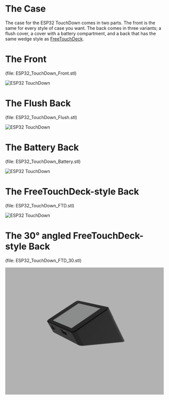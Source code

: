 # The Case

The case for the ESP32 TouchDown comes in two parts. The front is the same for every style of case you want. The back comes in three variants; a flush cover,
a cover with a battery compartment, and a back that has the same wedge style as [FreeTouchDeck](https://github.com/DustinWatts/FreeTouchDeck). 

# The Front
(file: ESP32_TouchDown_Front.stl)

![ESP32 TouchDown](http://www.dustinwatts.nl/ESP32-TouchDown/docs/ESP32_TouchDown_Case.png)

# The Flush Back
(file: ESP32_TouchDown_Flush.stl)

![ESP32 TouchDown](http://www.dustinwatts.nl/ESP32-TouchDown/docs/ESP32_TouchDown_Case_Flush.png)

# The Battery Back
(file: ESP32_TouchDown_Battery.stl)

![ESP32 TouchDown](http://www.dustinwatts.nl/ESP32-TouchDown/docs/ESP32_TouchDown_Case_with_Battery.png)

# The FreeTouchDeck-style Back
(file: ESP32_TouchDown_FTD.stl)

![ESP32 TouchDown](http://www.dustinwatts.nl/ESP32-TouchDown/docs/ESP32_TouchDown_Case_FTD.png)

# The 30° angled FreeTouchDeck-style Back
(file: ESP32_TouchDown_FTD_30.stl)

![ESP32 TouchDown](../Images/ESP32_TouchDown_Case_FTD_30.png)
